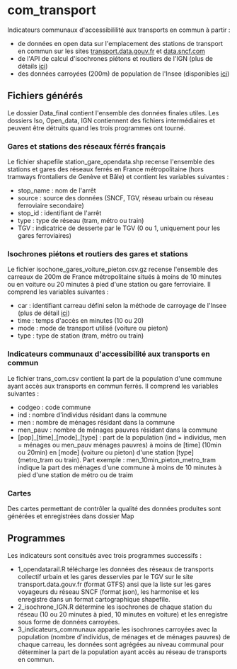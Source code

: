 # com_transport
Indicateurs communaux d'accessibililité aux transports en commun à partir : 
- de données en open data sur l'emplacement des stations de transport en commun sur les sites [transport.data.gouv.fr](https://transport.data.gouv.fr/) et [data.sncf.com](https://ressources.data.sncf.com/explore/dataset/referentiel-gares-voyageurs/)
- de l'API de calcul d'isochrones piétons et routiers de l'IGN (plus de détails [ici](https://geoservices.ign.fr/documentation/services/api-et-services-ogc/isochrones))
- des données carroyées (200m) de population de l'Insee (disponibles [ici](https://www.insee.fr/fr/statistiques/4176290))

## Fichiers générés 
Le dossier Data_final contient l'ensemble des données finales utiles. Les dossiers Iso, Open_data, IGN contiennent des fichiers intermédiaires et peuvent être détruits quand les trois programmes ont tourné. 

### Gares et stations des réseaux férrés français 

Le fichier shapefile station_gare_opendata.shp recense l'ensemble des stations et gares des réseaux ferrés en France métropolitaine (hors tramways frontaliers de Genève et Bâle) et contient les variables suivantes : 
- stop_name : nom de l'arrêt
- source : source des données (SNCF, TGV, réseau urbain ou réseau ferroviaire secondaire) 
- stop_id : identifiant de l'arrêt 
- type : type de réseau (tram, métro ou train) 
- TGV : indicatrice de desserte par le TGV (0 ou 1, uniquement pour les gares ferroviaires) 

### Isochrones piétons et routiers des gares et stations 

Le fichier isochone_gares_voiture_pieton.csv.gz recense l'ensemble des carreaux de 200m de France métropolitaine situés à moins de 10 minutes ou en voiture ou 20 minutes à pied d'une station ou gare ferroviaire. Il comprend les variables suivantes : 
- car : identifiant carreau défini selon la méthode de carroyage de l'Insee (plus de détail [ici](https://www.insee.fr/fr/statistiques/4176290))
- time : temps d'accès en minutes (10 ou 20)
- mode : mode de transport utilisé (voiture ou pieton)
- type : type de station (tram, métro ou train) 

### Indicateurs communaux d'accessibilité aux transports en commun

Le fichier trans_com.csv contient la part de la population d'une commune ayant accès aux transports en commun ferrés. Il comprend les variables suivantes : 
- codgeo : code commune 
- ind : nombre d'individus résidant dans la commune
- men : nombre de ménages résidant dans la commune 
- men_pauv : nombre de ménages pauvres résidant dans la commune 
- [pop]\_[time]\_[mode]\_[type] : part de la population (ind = individus, men = ménages ou men_pauv ménages pauvres) à moins de [time] (10min ou 20min) en [mode] (voiture ou pieton) d'une station [type] (metro_tram ou train). Part exemple : men_10min_pieton_metro_tram indique la part des ménages d'une commune à moins de 10 minutes à pied d'une station de métro ou de traim

### Cartes

Des cartes permettant de contrôler la qualité des données produites sont générées et enregistrées dans dossier Map 

## Programmes
Les indicateurs sont consitués avec trois programmes successifs : 
- 1_opendatarail.R télécharge les données des réseaux de transports collectif urbain et les gares desservies par le TGV sur le site transport.data.gouv.fr (format GTFS) ansi que la liste sur les gares voyageurs du réseau SNCF (format json), les harmonise et les enregistre dans un format cartographique shapefile. 
- 2_isochrone_IGN.R détermine les isochrones de chaque station du réseau (10 ou 20 minutes à pied, 10 minutes en voiture) et les enregistre sous forme de données carroyées.
- 3_indicateurs_communaux apparie les isochrones carroyées avec la population (nombre d'individus, de ménages et de ménages pauvres) de chaque carreau, les données sont agrégées au niveau communal pour déterminer la part de la population ayant accès au réseau de transports en commun.
